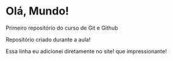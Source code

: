 # Olá, Mundo!
 Primeiro repositório do curso de Git e Github

Repositório criado durante a aula!

Essa linha eu adicionei diretamente no site! que impressionante!
